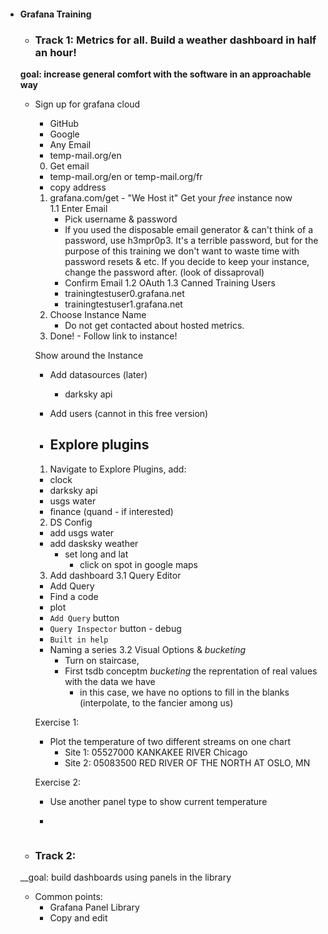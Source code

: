 
- #### Grafana Training
  - ### Track 1: Metrics for all. Build a weather dashboard in half an hour!
  __goal: increase general comfort with the software in an approachable way__
    - Sign up for grafana cloud
      - GitHub
      - Google
      - Any Email
      - temp-mail.org/en

      0. Get email
        - temp-mail.org/en or temp-mail.org/fr
        - copy address
      1. grafana.com/get - "We Host it" Get your *free* instance now  
        1.1 Enter Email  
          - Pick username & password
          - If you used the disposable email generator & can't think of a password, use h3mpr0p3. It's a terrible password, but for the purpose of this training we don't want to waste time with password resets & etc. If you decide to keep your instance, change the password after. (look of dissaproval)
          - Confirm Email
        1.2 OAuth
        1.3 Canned Training Users
          - trainingtestuser0.grafana.net
          - trainingtestuser1.grafana.net
      2. Choose Instance Name
          - Do not get contacted about hosted metrics.
      3. Done! - Follow link to instance!

      Show around the Instance
      - Add datasources (later)
        - darksky api

      - Add users (cannot in this free version)
      - Explore plugins
        -

      1. Navigate to Explore Plugins, add:
        - clock
        - darksky api
        - usgs water
        - finance (quand - if interested)

      2. DS Config
        - add usgs water
        - add dasksky weather
          - set long and lat
            - click on spot in google maps
      3. Add dashboard
        3.1 Query Editor
        - Add Query
        - Find a code
        - plot
        - `Add Query` button
        - `Query Inspector` button - debug
        - `Built in help`
        - Naming a series
        3.2 Visual Options & *bucketing*
          - Turn on staircase,
          - First tsdb conceptm *bucketing* the reprentation of real values with the data we have
            - in this case, we have no options to fill in the blanks (interpolate, to the fancier among us)


        Exercise 1:

        - Plot the temperature of two different streams on one chart
          - Site 1: 05527000 KANKAKEE RIVER Chicago
          - Site 2: 05083500 RED RIVER OF THE NORTH AT OSLO, MN

        Exercise 2:

        - Use another panel type to show current temperature


        -
        ```

        ```

  - ### Track 2:
  __goal: build dashboards using panels in the library

  - Common points:
    - Grafana Panel Library
    - Copy and edit

